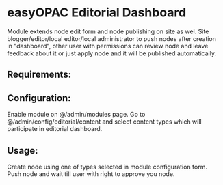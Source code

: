 easyOPAC Editorial Dashboard
==========

Module extends node edit form and node publishing on site as wel.
Site blogger/editor/local editor/local administrator to push nodes after creation in "dashboard",
other user with permissions can review node and leave feedback about it or just apply node and it will
be published automatically.

## Requirements:

## Configuration:
Enable module on @/admin/modules page.
Go to @/admin/config/editorial/content and select content types
which will participate in editorial dashboard.

## Usage:
Create node using one of types selected in module configuration form.
Push node and wait till user with right to approve you node.
